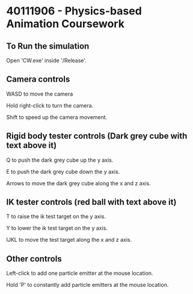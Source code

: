 40111906 - Physics-based Animation Coursework
=============================================

To Run the simulation
-------------------------

Open 'CW.exe' inside '/Release'.

Camera controls
------------------
WASD to move the camera

Hold right-click to turn the camera.

Shift to speed up the camera movement.

Rigid body tester controls (Dark grey cube with text above it)
------------------
Q to push the dark grey cube up the y axis.

E to push the dark grey cube down the y axis.

Arrows to move the dark grey cube along the x and z axis.

IK tester controls (red ball with text above it)
------------------
T to raise the ik test target on the y axis.

Y to lower the ik test target on the y axis.

IJKL to move the test target along the x and z axis.


Other controls
------------------
Left-click to add one particle emitter at the mouse location.

Hold 'P' to constantly add particle emitters at the mouse location.
